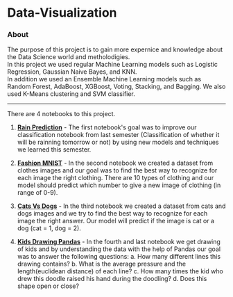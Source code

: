 # Data-Visualization

### About
The purpose of this project is to gain more expernice and knowledge about the Data Science world and metholodigies.  
In this project we used regular Machine Learning models such as Logistic Regression, Gaussian Naive Bayes, and KNN.  
In addition we used an Ensemble Machine Learning models such as Random Forest, AdaBoost, XGBoost, Voting, Stacking, and Bagging.
We also used K-Means clustering and SVM classifier.
____

There are 4 notebooks to this project.

1. **<a href="https://github.com/netanellevine/Data-Visualization/blob/main/Rain%20Prediction.ipynb" target="_blank">Rain Prediction</a>** - The first notebook's goal was to improve our classification notebook from last semester (Classification of whether it will be rainning tomorrow or not) by using new models and techniques we learned this semester.


2. **<a href="https://github.com/netanellevine/Data-Visualization/blob/main/Fashion_MNIST.ipynb" target="_blank">Fashion MNIST</a>** -  In the second notebook we created a dataset from clothes images and our goal was to find the best way to recognize for each image the right clothing. There are 10 types of clothing and our model should predict which number to give a new image of clothing (in range of 0-9).


3. **<a href="https://github.com/netanellevine/Data-Visualization/blob/main/Cats%20Vs%20Dogs%20-%20Classification-checkpoint.ipynb/" target="_blank">Cats Vs Dogs</a>** -  In the third notebook we created a dataset from cats and dogs images and we try to find the best way to recognize for each image the right answer. Our model will predict if the image is cat or a dog (cat = 1, dog = 2).


4. **<a href="https://github.com/netanellevine/Data-Visualization/blob/main/kids_drawing_pandas.ipynb" target="_blank">Kids Drawing Pandas</a>** -  In the fourth and last notebook we get drawing of kids and by understanding the data with the help of Pandas our goal was to answer the following questions:
  a. How many different lines this drawing contains? 
  b. What is the average pressure and the length(euclidean distance) of each line?
  c. How many times the kid who drew this doodle raised his hand during the doodling?
  d. Does this shape open or close?
 





